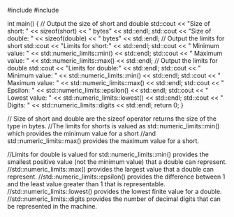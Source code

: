 #include <iostream>
#include <limits>

int main() {
    // Output the size of short and double
    std::cout << "Size of short: " << sizeof(short) << " bytes" << std::endl;
    std::cout << "Size of double: " << sizeof(double) << " bytes" << std::endl;
    // Output the limits for short
    std::cout << "Limits for short:" << std::endl;
    std::cout << "  Minimum value: " << std::numeric_limits<short>::min() << std::endl;
    std::cout << "  Maximum value: " << std::numeric_limits<short>::max() << std::endl;
    // Output the limits for double
    std::cout << "Limits for double:" << std::endl;
    std::cout << "  Minimum value: " << std::numeric_limits<double>::min() << std::endl;
    std::cout << "  Maximum value: " << std::numeric_limits<double>::max() << std::endl;
    std::cout << "  Epsilon: " << std::numeric_limits<double>::epsilon() << std::endl;
    std::cout << "  Lowest value: " << std::numeric_limits<double>::lowest() << std::endl;
    std::cout << "  Digits: " << std::numeric_limits<double>::digits << std::endl;
    return 0;
}

// Size of short and double are the sizeof operator returns the size of the type in bytes.
//The limits for shorts is valued as std::numeric_limits<short>::min() which provides the minimum value for a short
//and std::numeric_limits<short>::max() provides the maximum value for a short.

//Limits for double is valued for std::numeric_limits<double>::min() provides the smallest positive value (not the minimum value) that a double can represent.
//std::numeric_limits<double>::max() provides the largest value that a double can represent.
//std::numeric_limits<double>::epsilon() provides the difference between 1 and the least value greater than 1 that is representable.
//std::numeric_limits<double>::lowest() provides the lowest finite value for a double.
//std::numeric_limits<double>::digits provides the number of decimal digits that can be represented in the machine.
